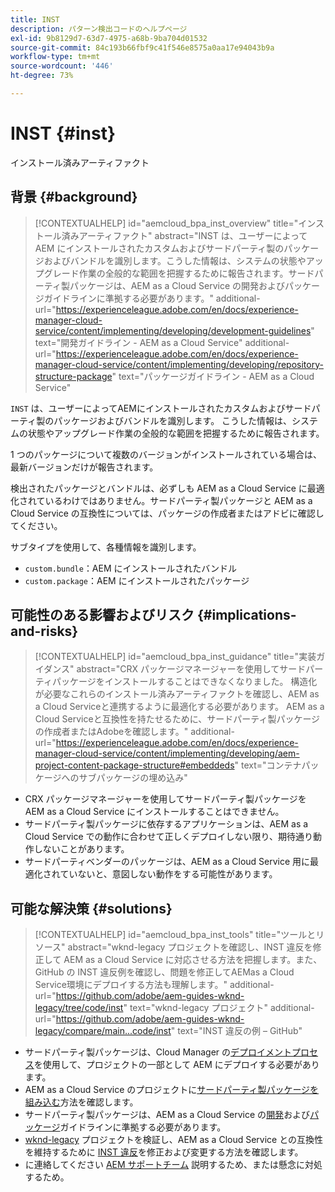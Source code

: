 ```yaml
---
title: INST
description: パターン検出コードのヘルプページ
exl-id: 9b8129d7-63d7-4975-a68b-9ba704d01532
source-git-commit: 84c193b66fbf9c41f546e8575a0aa17e94043b9a
workflow-type: tm+mt
source-wordcount: '446'
ht-degree: 73%

---
```


# INST {#inst}

インストール済みアーティファクト

## 背景 {#background}

>[!CONTEXTUALHELP]
>id="aemcloud_bpa_inst_overview"
>title="インストール済みアーティファクト"
>abstract="INST は、ユーザーによって AEM にインストールされたカスタムおよびサードパーティ製のパッケージおよびバンドルを識別します。こうした情報は、システムの状態やアップグレード作業の全般的な範囲を把握するために報告されます。サードパーティ製パッケージは、AEM as a Cloud Service の開発およびパッケージガイドラインに準拠する必要があります。"
>additional-url="https://experienceleague.adobe.com/en/docs/experience-manager-cloud-service/content/implementing/developing/development-guidelines" text="開発ガイドライン - AEM as a Cloud Service"
>additional-url="https://experienceleague.adobe.com/en/docs/experience-manager-cloud-service/content/implementing/developing/repository-structure-package" text="パッケージガイドライン - AEM as a Cloud Service"

`INST`  は、ユーザーによってAEMにインストールされたカスタムおよびサードパーティ製のパッケージおよびバンドルを識別します。 こうした情報は、システムの状態やアップグレード作業の全般的な範囲を把握するために報告されます。

1 つのパッケージについて複数のバージョンがインストールされている場合は、最新バージョンだけが報告されます。

検出されたパッケージとバンドルは、必ずしも AEM as a Cloud Service に最適化されているわけではありません。サードパーティ製パッケージと AEM as a Cloud Service の互換性については、パッケージの作成者またはアドビに確認してください。

サブタイプを使用して、各種情報を識別します。

* `custom.bundle`：AEM にインストールされたバンドル
* `custom.package`：AEM にインストールされたパッケージ

## 可能性のある影響およびリスク {#implications-and-risks}

>[!CONTEXTUALHELP]
>id="aemcloud_bpa_inst_guidance"
>title="実装ガイダンス"
>abstract="CRX パッケージマネージャーを使用してサードパーティパッケージをインストールすることはできなくなりました。 構造化が必要なこれらのインストール済みアーティファクトを確認し、AEM as a Cloud Serviceと連携するように最適化する必要があります。 AEM as a Cloud Serviceと互換性を持たせるために、サードパーティ製パッケージの作成者またはAdobeを確認します。"
>additional-url="https://experienceleague.adobe.com/en/docs/experience-manager-cloud-service/content/implementing/developing/aem-project-content-package-structure#embeddeds" text="コンテナパッケージへのサブパッケージの埋め込み"


* CRX パッケージマネージャーを使用してサードパーティ製パッケージを AEM as a Cloud Service にインストールすることはできません。
* サードパーティ製パッケージに依存するアプリケーションは、AEM as a Cloud Service での動作に合わせて正しくデプロイしない限り、期待通り動作しないことがあります。
* サードパーティベンダーのパッケージは、AEM as a Cloud Service 用に最適化されていないと、意図しない動作をする可能性があります。

## 可能な解決策 {#solutions}

>[!CONTEXTUALHELP]
>id="aemcloud_bpa_inst_tools"
>title="ツールとリソース"
>abstract="wknd-legacy プロジェクトを確認し、INST 違反を修正して AEM as a Cloud Service に対応させる方法を把握します。また、GitHub の INST 違反例を確認し、問題を修正してAEMas a Cloud Service環境にデプロイする方法も理解します。"
>additional-url="https://github.com/adobe/aem-guides-wknd-legacy/tree/code/inst" text="wknd-legacy プロジェクト"
>additional-url="https://github.com/adobe/aem-guides-wknd-legacy/compare/main...code/inst" text="INST 違反の例 – GitHub"

* サードパーティ製パッケージは、Cloud Manager の[デプロイメントプロセス](https://experienceleague.adobe.com/en/docs/experience-manager-cloud-service/content/implementing/using-cloud-manager/deploy-code#deployment-process)を使用して、プロジェクトの一部として AEM にデプロイする必要があります。
* AEM as a Cloud Service のプロジェクトに[サードパーティ製パッケージを組み込む](https://experienceleague.adobe.com/en/docs/experience-manager-cloud-service/content/implementing/developing/aem-project-content-package-structure#embedding-3rd-party-packages)方法を確認します。
* サードパーティ製パッケージは、AEM as a Cloud Service の[開発](https://experienceleague.adobe.com/en/docs/experience-manager-cloud-service/content/implementing/developing/development-guidelines)および[パッケージ](https://experienceleague.adobe.com/en/docs/experience-manager-cloud-service/content/implementing/developing/repository-structure-package)ガイドラインに準拠する必要があります。
* [wknd-legacy](https://github.com/adobe/aem-guides-wknd-legacy/tree/code/inst) プロジェクトを検証し、AEM as a Cloud Service との互換性を維持するために [INST 違反](https://github.com/adobe/aem-guides-wknd-legacy/compare/main...code/inst)を修正および変更する方法を確認します。
* に連絡してください [AEM サポートチーム](https://helpx.adobe.com/jp/enterprise/using/support-for-experience-cloud.html) 説明するため、または懸念に対処するため。
